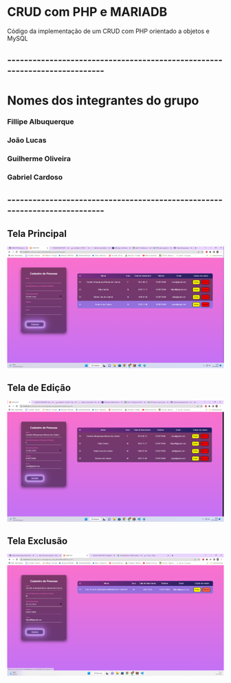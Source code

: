 # CRUD com PHP e MARIADB 
Código da implementação de um CRUD com PHP orientado a objetos e MySQL
## --------------------------------------------------------------------------
# Nomes dos integrantes do grupo
 ### Fillipe Albuquerque
 ### João Lucas
 ### Guilherme Oliveira
 ### Gabriel Cardoso


## --------------------------------------------------------------------------
## Tela Principal
![preview img](/TelaPrincipal.png)

## Tela de Edição
![preview img](/TeladeEdicao.png)

## Tela Exclusão
![preview img](/TeladeExclusao.png)





